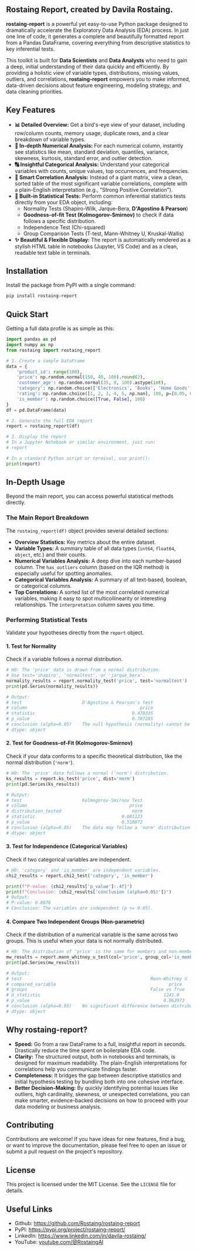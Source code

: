 ## Rostaing Report, created by Davila Rostaing.

**rostaing-report** is a powerful yet easy-to-use Python package designed to dramatically accelerate the Exploratory Data Analysis (EDA) process. In just one line of code, it generates a complete and beautifully formatted report from a Pandas DataFrame, covering everything from descriptive statistics to key inferential tests.

This toolkit is built for **Data Scientists** and **Data Analysts** who need to gain a deep, initial understanding of their data quickly and efficiently. By providing a holistic view of variable types, distributions, missing values, outliers, and correlations, **rostaing-report** empowers you to make informed, data-driven decisions about feature engineering, modeling strategy, and data cleaning priorities.

## Key Features

-   **📊 Detailed Overview:** Get a bird's-eye view of your dataset, including row/column counts, memory usage, duplicate rows, and a clear breakdown of variable types.
-   **🔢 In-depth Numerical Analysis:** For each numerical column, instantly see statistics like mean, standard deviation, quantiles, variance, skewness, kurtosis, standard error, and outlier detection.
-   **🔠 Insightful Categorical Analysis:** Understand your categorical variables with counts, unique values, top occurrences, and frequencies.
-   **🔗 Smart Correlation Analysis:** Instead of a giant matrix, view a clean, sorted table of the most significant variable correlations, complete with a plain-English interpretation (e.g., "Strong Positive Correlation").
-   **🧪 Built-in Statistical Tests:** Perform common inferential statistics tests directly from your EDA object, including:
    -   Normality Tests (Shapiro-Wilk, Jarque-Bera, **D'Agostino & Pearson**)
    -   **Goodness-of-fit Test (Kolmogorov-Smirnov)** to check if data follows a specific distribution.
    -   Independence Test (Chi-squared)
    -   Group Comparison Tests (T-test, Mann-Whitney U, Kruskal-Wallis)
-   **✨ Beautiful & Flexible Display:** The report is automatically rendered as a stylish HTML table in notebooks (Jupyter, VS Code) and as a clean, readable text table in terminals.

## Installation

Install the package from PyPI with a single command:

```bash
pip install rostaing-report
```

## Quick Start

Getting a full data profile is as simple as this:

```python
import pandas as pd
import numpy as np
from rostaing import rostaing_report

# 1. Create a sample DataFrame
data = {
    'product_id': range(100),
    'price': np.random.normal(150, 40, 100).round(2),
    'customer_age': np.random.normal(35, 8, 100).astype(int),
    'category': np.random.choice(['Electronics', 'Books', 'Home Goods', 'Apparel'], 100),
    'rating': np.random.choice([1, 2, 3, 4, 5, np.nan], 100, p=[0.05, 0.05, 0.1, 0.3, 0.4, 0.1]),
    'is_member': np.random.choice([True, False], 100)
}
df = pd.DataFrame(data)

# 2. Generate the full EDA report
report = rostaing_report(df)

# 3. Display the report
# In a Jupyter Notebook or similar environment, just run:
# report

# In a standard Python script or terminal, use print():
print(report)
```

## In-Depth Usage

Beyond the main report, you can access powerful statistical methods directly.

### The Main Report Breakdown

The `rostaing_report(df)` object provides several detailed sections:

-   **Overview Statistics:** Key metrics about the entire dataset.
-   **Variable Types:** A summary table of all data types (`int64`, `float64`, `object`, etc.) and their counts.
-   **Numerical Variables Analysis:** A deep dive into each number-based column. The `has_outliers` column (based on the IQR method) is especially useful for spotting anomalies.
-   **Categorical Variables Analysis:** A summary of all text-based, boolean, or categorical columns.
-   **Top Correlations:** A sorted list of the most correlated numerical variables, making it easy to spot multicollinearity or interesting relationships. The `interpretation` column saves you time.

### Performing Statistical Tests

Validate your hypotheses directly from the `report` object.

#### 1. Test for Normality
Check if a variable follows a normal distribution.

```python
# H0: The 'price' data is drawn from a normal distribution.
# Use test='shapiro', 'normaltest', or 'jarque_bera'.
normality_results = report.normality_test('price', test='normaltest')
print(pd.Series(normality_results))

# Output:
# test                       D'Agostino & Pearson's test
# column                                           price
# statistic                                     0.478335
# p_value                                       0.787285
# conclusion (alpha=0.05)    The null hypothesis (normality) cannot be r...
# dtype: object
```

#### 2. Test for Goodness-of-Fit (Kolmogorov-Smirnov)
Check if your data conforms to a specific theoretical distribution, like the normal distribution (`'norm'`).

```python
# H0: The 'price' data follows a normal ('norm') distribution.
ks_results = report.ks_test('price', dist='norm')
print(pd.Series(ks_results))

# Output:
# test                       Kolmogorov-Smirnov Test
# column                                       price
# distribution_tested                           norm
# statistic                                 0.081123
# p_value                                   0.518872
# conclusion (alpha=0.05)    The data may follow a 'norm' distribution (p...
# dtype: object
```

#### 3. Test for Independence (Categorical Variables)
Check if two categorical variables are independent.

```python
# H0: 'category' and 'is_member' are independent variables.
chi2_results = report.chi2_test('category', 'is_member')

print(f"P-value: {chi2_results['p_value']:.4f}")
print(f"Conclusion: {chi2_results['conclusion (alpha=0.05)']}")
# Output:
# P-value: 0.8876
# Conclusion: The variables are independent (p >= 0.05).
```

#### 4. Compare Two Independent Groups (Non-parametric)
Check if the distribution of a numerical variable is the same across two groups. This is useful when your data is not normally distributed.

```python
# H0: The distribution of 'price' is the same for members and non-members.
mw_results = report.mann_whitney_u_test(col='price', group_col='is_member')
print(pd.Series(mw_results))

# Output:
# test                                                 Mann-Whitney U
# compared_variable                                           price
# groups                                               False vs True
# U_statistic                                               1241.0
# p_value                                                   0.963973
# conclusion (alpha=0.05)    No significant difference between distributi...
# dtype: object
```

## Why rostaing-report?

-   **Speed:** Go from a raw DataFrame to a full, insightful report in seconds. Drastically reduce the time spent on boilerplate EDA code.
-   **Clarity:** The structured output, both in notebooks and terminals, is designed for maximum readability. The plain-English interpretations for correlations help you communicate findings faster.
-   **Completeness:** It bridges the gap between descriptive statistics and initial hypothesis testing by bundling both into one cohesive interface.
-   **Better Decision-Making:** By quickly identifying potential issues like outliers, high cardinality, skewness, or unexpected correlations, you can make smarter, evidence-backed decisions on how to proceed with your data modeling or business analysis.

## Contributing

Contributions are welcome! If you have ideas for new features, find a bug, or want to improve the documentation, please feel free to open an issue or submit a pull request on the project's repository.

## License

This project is licensed under the MIT License. See the `LICENSE` file for details.

## Useful Links
- Github: https://github.com/Rostaing/rostaing-report
- PyPI: https://pypi.org/project/rostaing-report/
- LinkedIn: https://www.linkedin.com/in/davila-rostaing/
- YouTube: [youtube.com/@RostaingAI](https://youtube.com/@rostaingai?si=8wo5H5Xk4i0grNyH)
```